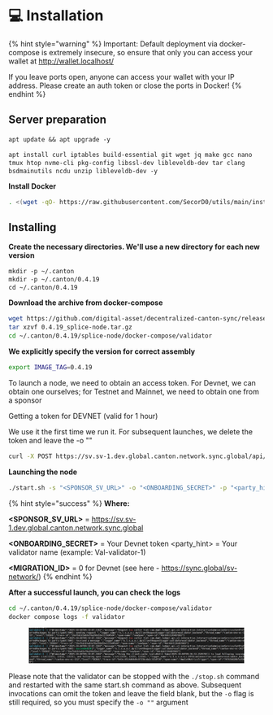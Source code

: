 # 💻 Installation

{% hint style="warning" %}
Important: Default deployment via docker-compose is extremely insecure, so ensure that only you can access your wallet at http://wallet.localhost/

If you leave ports open, anyone can access your wallet with your IP address. Please create an auth token or close the ports in Docker!
{% endhint %}

## Server preparation

```shell
apt update && apt upgrade -y
```

```shell
apt install curl iptables build-essential git wget jq make gcc nano tmux htop nvme-cli pkg-config libssl-dev libleveldb-dev tar clang bsdmainutils ncdu unzip libleveldb-dev -y
```

**Install Docker**

```bash
. <(wget -qO- https://raw.githubusercontent.com/SecorD0/utils/main/installers/docker.sh)
```

## Installing

**Create the necessary directories. We'll use a new directory for each new version**

```shell
mkdir -p ~/.canton
mkdir -p ~/.canton/0.4.19
cd ~/.canton/0.4.19
```

**Download the archive from docker-compose**

```bash
wget https://github.com/digital-asset/decentralized-canton-sync/releases/download/v0.4.19/0.4.19_splice-node.tar.gz
tar xzvf 0.4.19_splice-node.tar.gz
cd ~/.canton/0.4.19/splice-node/docker-compose/validator
```

**We explicitly specify the version for correct assembly**

```bash
export IMAGE_TAG=0.4.19
```

To launch a node, we need to obtain an access token. For Devnet, we can obtain one ourselves; for Testnet and Mainnet, we need to obtain one from a sponsor

Getting a token for DEVNET (valid for 1 hour)

We use it the first time we run it. For subsequent launches, we delete the token and leave the -o ""

```bash
curl -X POST https://sv.sv-1.dev.global.canton.network.sync.global/api/sv/v0/devnet/onboard/validator/prepare
```

**Launching the node**

```bash
./start.sh -s "<SPONSOR_SV_URL>" -o "<ONBOARDING_SECRET>" -p "<party_hint>" -m "<MIGRATION_ID>" -w
```

{% hint style="success" %}
**Where:**

**\<SPONSOR\_SV\_URL>** = https://sv.sv-1.dev.global.canton.network.sync.global

**\<ONBOARDING\_SECRET>** = Your Devnet token \<party\_hint> = Your validator name (example: Val-validator-1)

**\<MIGRATION\_ID>** = 0 for Devnet (see here - https://sync.global/sv-network/)
{% endhint %}

**After a successful launch, you can check the logs**

```bash
cd ~/.canton/0.4.19/splice-node/docker-compose/validator
docker compose logs -f validator
```

<figure><img src="../../.gitbook/assets/image (71).png" alt=""><figcaption></figcaption></figure>

Please note that the validator can be stopped with the `./stop.sh` command and restarted with the same start.sh command as above. Subsequent invocations can omit the token and leave the field blank, but the `-o` flag is still required, so you must specify the `-o ""` argument

